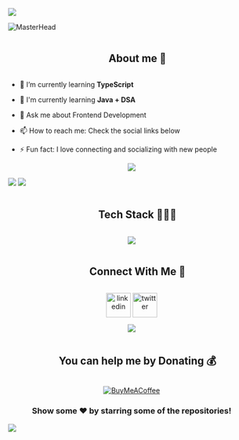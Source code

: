 <!--horizontal divider(gradiant)-->
<img src="https://user-images.githubusercontent.com/73097560/115834477-dbab4500-a447-11eb-908a-139a6edaec5c.gif">

![MasterHead](https://github.com/mhdamaan79/mhdamaan79/assets/118375524/e8feed6d-0f71-49fd-bd5b-3cb9d819e801)

<!--h2 without bottom border-->
<div id="user-content-toc">
  <ul align="center">
    <summary><h2 style="display: inline-block">About me 💫</h2></summary>
  </ul>
</div>

<!--Intro start-->
- 🌱 I’m currently learning **TypeScript**

- 🧠 I'm currently learning **Java + DSA**
  
- 💬 Ask me about Frontend Development
  
- 📫 How to reach me: Check the social links below
  
- ⚡ Fun fact: I love connecting and socializing with new people
<!--Intro end-->

<!--Github Profile Summary Card-->
<p align="center">
  <img src="https://github-profile-summary-cards.vercel.app/api/cards/profile-details?username=mhdamaan79&theme=tokyonight"/>
</p>

<!--Github Stats-->
<p align="">
 <img src="https://github-readme-stats.vercel.app/api?username=mhdamaan79&theme=vision-friendly-dark&hide_border=true&include_all_commits=false&count_private=false"/>
 <img src="https://github-readme-streak-stats.herokuapp.com/?user=mhdamaan79&theme=vision-friendly-dark&hide_border=true"/>
</p>


<!-- Tech Stack -->
<!--h1 without bottom border-->
<div id="user-content-toc">
  <ul align="center">
    <summary><h2 style="display: inline-block">Tech Stack 👨🏻‍💻</h2></summary>
  </ul>
</div>
<p align="center">
  <a href="https://skillicons.dev">
    <img src="https://skillicons.dev/icons?i=html,css,tailwind,bootstrap,sass,javascript,react,redux,ts,java,git,github,netlify,vercel,vscode,idea&perline=8" />
  </a>
</p>


<!-- Connect with me -->
<!--h2 without bottom border-->
<div id="user-content-toc">
  <ul align="center">
    <summary><h2 style="display: inline-block">Connect With Me 🤝</h2></summary>
  </ul>
</div>
<p align="center">
<a href="https://linkedin.com/in/mhdamaan79" target="blank"><img align="center" src="https://user-images.githubusercontent.com/88904952/234979284-68c11d7f-1acc-4f0c-ac78-044e1037d7b0.png" alt="linkedin" height="50" width="50" /></a>
<a href="https://twitter.com/mhdamaan79" target="blank"><img align="center" src="https://user-images.githubusercontent.com/88904952/234980676-61bfb021-ecc8-48f7-88e6-34c1b06c4a58.png" alt="twitter" height="50" width="50" /></a> 
</p>


<!--profile visit count-->
<div align="center">

[![](https://visitcount.itsvg.in/api?id=mhdamaan79&icon=8&color=0)](https://visitcount.itsvg.in)

</div>

<!--BuyMeACoffee-->
<div align="center">
<div id="user-content-toc">
  <ul align="center">
    <summary><h2 style="display: inline-block">You can help me by Donating 💰</h2></summary>
  </ul>
</div>

  [![BuyMeACoffee](https://img.shields.io/badge/Buy%20Me%20a%20Coffee-ffdd00?style=for-the-badge&logo=buy-me-a-coffee&logoColor=black)](https://buymeacoffee.com/mhdamaan79) 

</div>

<div align="center">

### Show some ❤️ by starring some of the repositories!

</div>

<!--horizontal divider(gradiant)-->
<img src="https://user-images.githubusercontent.com/73097560/115834477-dbab4500-a447-11eb-908a-139a6edaec5c.gif">
